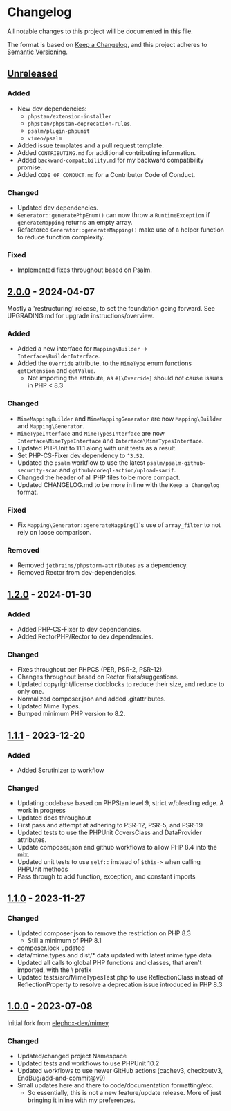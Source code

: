 # Changelog

All notable changes to this project will be documented in this file.

The format is based on [Keep a Changelog](https://keepachangelog.com/en/1.1.0/),
and this project adheres to [Semantic Versioning](https://semver.org/spec/v2.0.0.html).


## [Unreleased]

### Added

  * New dev dependencies:
    * `phpstan/extension-installer`
    * `phpstan/phpstan-deprecation-rules`.
    * `psalm/plugin-phpunit`
    * `vimeo/psalm`
  * Added issue templates and a pull request template.
  * Added `CONTRIBUTING.md` for additional contributing information.
  * Added `backward-compatibility.md` for my backward compatibility promise.
  * Added `CODE_OF_CONDUCT.md` for a Contributor Code of Conduct.

### Changed

  * Updated dev dependencies.
  * `Generator::generatePhpEnum()` can now throw a `RuntimeException` if `generateMapping` returns an empty array.
  * Refactored `Generator::generateMapping()` make use of a helper function to reduce function complexity.

### Fixed

  * Implemented fixes throughout based on Psalm.


## [2.0.0] - 2024-04-07

Mostly a 'restructuring' release, to set the foundation going forward. See UPGRADING.md for upgrade instructions/overview.

### Added

  * Added a new interface for `Mapping\Builder` -> `Interface\BuilderInterface`.
  * Added the `Override` attribute. to the `MimeType` enum functions `getExtension` and `getValue`.
    * Not importing the attribute, as `#[\Override]` should not cause issues in PHP < 8.3

### Changed

  * `MimeMappingBuilder` and `MimeMappingGenerator` are now `Mapping\Builder` and `Mapping\Generator`.
  * `MimeTypeInterface` and `MimeTypesInterface` are now `Interface\MimeTypeInterface` and `Interface\MimeTypesInterface`.
  * Updated PHPUnit to 11.1 along with unit tests as a result.
  * Set PHP-CS-Fixer dev dependency to `^3.52`.
  * Updated the `psalm` workflow to use the latest `psalm/psalm-github-security-scan` and `github/codeql-action/upload-sarif`.
  * Changed the header of all PHP files to be more compact.
  * Updated CHANGELOG.md to be more in line with the `Keep a Changelog` format.

### Fixed

  * Fix `Mapping\Generator::generateMapping()`'s use of `array_filter` to not rely on loose comparison.

### Removed

  * Removed `jetbrains/phpstorm-attributes` as a dependency.
  * Removed Rector from dev-dependencies.
  

## [1.2.0] - 2024-01-30

### Added

  * Added PHP-CS-Fixer to dev dependencies.
  * Added RectorPHP/Rector to dev dependencies.

### Changed

  * Fixes throughout per PHPCS (PER, PSR-2, PSR-12).
  * Changes throughout based on Rector fixes/suggestions.
  * Updated copyright/license docblocks to reduce their size, and reduce to only one.
  * Normalized composer.json and added .gitattributes.
  * Updated Mime Types.
  * Bumped minimum PHP version to 8.2.


## [1.1.1] - 2023-12-20

### Added

  * Added Scrutinizer to workflow

### Changed

  * Updating codebase based on PHPStan level 9, strict w/bleeding edge. A work in progress
  * Updated docs throughout
  * First pass and attempt at adhering to PSR-12, PSR-5, and PSR-19
  * Updated tests to use the PHPUnit CoversClass and DataProvider attributes.
  * Update composer.json and github workflows to allow PHP 8.4 into the mix.
  * Updated unit tests to use `self::` instead of `$this->` when calling PHPUnit methods
  * Pass through to add function, exception, and constant imports


## [1.1.0] - 2023-11-27

### Changed

  * Updated composer.json to remove the restriction on PHP 8.3
    * Still a minimum of PHP 8.1
  * composer.lock updated
  * data/mime.types and dist/* data updated with latest mime type data
  * Updated all calls to global PHP functions and classes, that aren't imported, with the \ prefix
  * Updated tests/src/MimeTypesTest.php to use ReflectionClass instead of ReflectionProperty to resolve a deprecation issue introduced in PHP 8.3


## [1.0.0] - 2023-07-08

Initial fork from [elephox-dev/mimey](https://github.com/elephox-dev/mimey)

### Changed

  * Updated/changed project Namespace
  * Updated tests and workflows to use PHPUnit 10.2
  * Updated workflows to use newer GitHub actions (cachev3, checkoutv3, EndBug/add-and-commit@v9)
  * Small updates here and there to code/documentation formatting/etc.
    * So essentially, this is not a new feature/update release. More of just bringing it inline with my preferences.

[unreleased]: https://github.com/ericsizemore/mimey/tree/develop
[2.0.0]: https://github.com/ericsizemore/mimey/releases/tag/v2.0.0
[1.2.0]: https://github.com/ericsizemore/mimey/releases/tag/v1.2.0
[1.1.1]: https://github.com/ericsizemore/mimey/releases/tag/v1.1.1
[1.1.0]: https://github.com/ericsizemore/mimey/releases/tag/v1.1.0
[1.0.0]: https://github.com/ericsizemore/mimey/releases/tag/v1.0.0